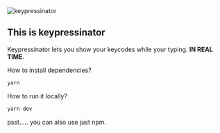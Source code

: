 <img src="https://keypressinator.firebaseapp.com/example.png" alt="keypressinator">

## This is keypressinator
Keypressinator lets you show your keycodes while your typing. **IN REAL TIME**.

How to install dependencies?

```bash
yarn
```

How to run it locally?

```bash
yarn dev
```

psst..... you can also use just npm.
